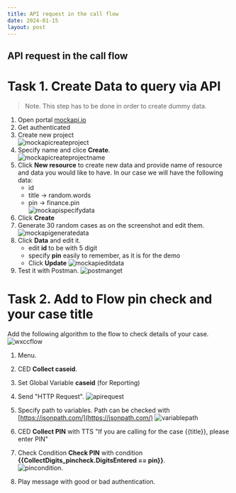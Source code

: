 ```yaml
---
title: API request in the call flow
date: 2024-01-15
layout: post
---
```


## API request in the call flow
# Task 1. Create Data to query via API

> Note. This step has to be done in order to create dummy data.

1. Open portal [mockapi.io](mockapi.io)
2. Get authenticated
3. Create new project  
![mockapicreateproject](../assets/images/APIflow/mockapicreateproject.png)
4. Specify name and clice **Create**.  
![mockapicreateprojectname](../assets/images/APIflow/mockapicreateprojectname.png)
5. Click **New resource** to create new data and provide name of resource and data you would like to have. In our case we will have the following data:
	* id
	* title -> random.words
	* pin -> finance.pin  
![mockapispecifydata](../assets/images/APIflow/mockapispecifydata.png)
6. Click **Create**
7. Generate 30 random cases as on the screenshot and edit them.  
![mockapigeneratedata](../assets/images/APIflow/mockapigeneratedata.png)
8. Click **Data** and edit it.
	* edit **id** to be with 5 digit 
	* specify **pin** easily to remember, as it is for the demo
	* Click **Update**
![mockapieditdata](../assets/images/APIflow/mockapieditdata.png) 
9. Test it with Postman. 
![postmanget](../assets/images/APIflow/postmanget.png) 

# Task 2. Add to Flow pin check and your case title

Add the following algorithm to the flow to check details of your case.
![wxccflow](../assets/images/APIflow/wxccflow.png) 

1. Menu. 
2. CED **Collect caseid**. 
3. Set Global Variable **caseid** (for Reporting)
4. Send "HTTP Request". 
![apirequest](../assets/images/APIflow/apirequest.png)
5. Specify path to variables. Path can be checked with [https://jsonpath.com/](https://jsonpath.com/)
![variablepath](../assets/images/APIflow/variablepath.png)
6. CED **Collect PIN** with TTS "If you are calling for the case {{title}}, please enter PIN"
7. Check Condition **Check PIN** with condition **{{CollectDigits_pincheck.DigitsEntered == pin}}**.   
![pincondition](../assets/images/APIflow/pincondition.png). 

8. Play message with good or bad authentication.


 






